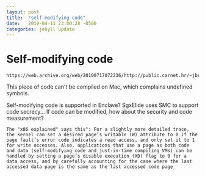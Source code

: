 ```yaml
---
layout: post
title:  "self-modifying code"
date:   2019-04-11 23:00:28 -0500
categories: jekyll update
---
```


# Self-modifying code 
```
https://web.archive.org/web/20100717072236/http://public.carnet.hr/~jbrecak/sm.html
```

This piece of code can't be compiled on Mac, which complains undefined symbols.

Self-modifying code is supported in Enclave? SgxElide uses SMC to support code secrecy... If code can be modified, how about the security and code measurement? 

~~~
The "x86 explained" says this": For a slightly more detailed trace, the kernel can set a desired page’s writable (W) attribute to 0 if the page fault’s error code indicates a read access, and only set it to 1 for write accesses. Also, applications that use a page as both code and data (self-modifying code and just-in-time compiling VMs) can be handled by setting a page’s disable execution (XD) flag to 0 for a data access, and by carefully accounting for the case where the last accessed data page is the same as the last accessed code page
~~~
